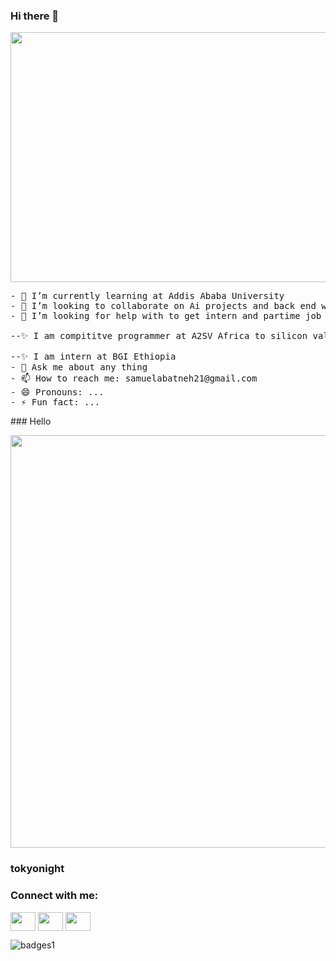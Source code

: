 ### Hi there 👋
<p align="center">
  <img width="600" height="400" src="https://user-images.githubusercontent.com/91486438/158698624-ea0f12b2-e465-41e0-a8d6-8a1d77444dbb.png">
</p>
<pre>
- 🌱 I’m currently learning at Addis Ababa University
- 👯 I’m looking to collaborate on Ai projects and back end web development
- 🤔 I’m looking for help with to get intern and partime job <br>
--✨ I am compititve programmer at A2SV Africa to silicon vally <br>
--✨ I am intern at BGI Ethiopia
- 💬 Ask me about any thing
- 📫 How to reach me: samuelabatneh21@gmail.com
- 😄 Pronouns: ...
- ⚡ Fun fact: ...
</pre>
### Hello

<p align="center">
  <img width="660" src="https://user-images.githubusercontent.com/6661165/131685406-799a864f-2691-4840-bb71-1db9c087a507.png">
</p>

### tokyonight
  
 <h3 align="left">Connect with me:</h3>
<p align="left">
<a href="@abatnehsamuel70" target="blank"><img align="center" src="https://cdn.jsdelivr.net/npm/simple-icons@3.0.1/icons/twitter.svg" alt="" height="30" width="40" /></a>
<a href="https://www.linkedin.com/in/samuel-abatneh-82bb27216/" target="blank"><img align="center" src="https://cdn.jsdelivr.net/npm/simple-icons@3.0.1/icons/linkedin.svg" alt="" height="30" width="40" /></a>
<a href="https://www.instagram.com/samiendalie/" target="blank"><img align="center" src="https://cdn.jsdelivr.net/npm/simple-icons@3.0.1/icons/instagram.svg" alt="" height="30" width="40" /></a>



![badges1](https://dev-to-uploads.s3.amazonaws.com/uploads/articles/6n8fc8zw8pawxveffitx.png)







